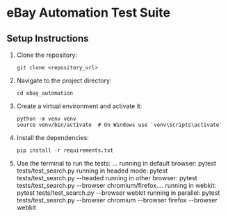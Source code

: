 # eBay Automation Test Suite

## Setup Instructions

1. Clone the repository:
    ```
    git clone <repository_url>
    ```

2. Navigate to the project directory:
    ```
    cd ebay_automation
    ```

3. Create a virtual environment and activate it:
    ```
    python -m venv venv
    source venv/bin/activate  # On Windows use `venv\Scripts\activate`
    ```

4. Install the dependencies:
    ```
    pip install -r requirements.txt
    ```

5. Use the terminal to run the tests:
   ...
   running in default browser: pytest tests/test_search.py 
   running in headed mode: pytest tests/test_search.py --headed
   running in other browser: pytest tests/test_search.py --browser chromium/firefox....
   running in webkit: pytest tests/test_search.py --browser webkit
   running in parallel: pytest tests/test_search.py --browser chromium --browser firefox --browser webkit 